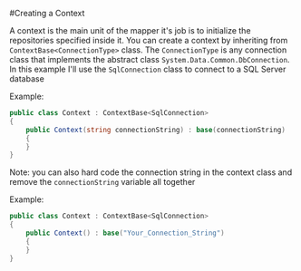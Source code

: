 
#Creating a Context

A context is the main unit of the mapper it's job is to initialize the repositories specified inside it. You can create a context by inheriting from `ContextBase<ConnectionType>` class. The `ConnectionType` is any connection class that implements the abstract class `System.Data.Common.DbConnection`. In this example I'll use the `SqlConnection` class to connect to a SQL Server database

Example:
```csharp
public class Context : ContextBase<SqlConnection>
{
    public Context(string connectionString) : base(connectionString)
    {
    }
}
```

Note: you can also hard code the connection string in the context class and remove the `connectionString` variable all together

Example:
```csharp
public class Context : ContextBase<SqlConnection>
{
    public Context() : base("Your_Connection_String")
    {
    }
}
```
